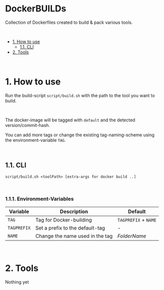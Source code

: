 DockerBUILDs
===

Collection of Dockerfiles created to build & pack various tools.

<br>

<!-- TOC -->
- [1. How to use](#1-how-to-use)
    - [1.1. CLI](#11-cli)
- [2. Tools](#2-tools)
<!-- /TOC -->

<br>

# 1. How to use

Run the build-script `script/build.sh` with the path to the tool you want to build.

<br>

The docker-image will be tagged with `default` and the detected version/commit-hash.

You can add more tags or change the existing tag-naming-scheme using the environment-variable `TAG`.

<br>

## 1.1. CLI

`script/build.sh <toolPath> [extra-args for docker build ..]`

<br>

### 1.1.1. Environment-Variables

Variable    | Description                       | Default
-|-|-
`TAG`       | Tag for Docker-building           | `TAGPREFIX` + `NAME`
`TAGPREFIX` | Set a prefix to the default-tag   | -
`NAME`      | Change the name used in the tag   | *FolderName*

<br>

# 2. Tools

Nothing yet
